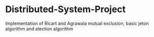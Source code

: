 # Distributed-System-Project
Implementation of Ricart and Agrawala mutual exclusion, basic jeton algorithm and election algorithm
